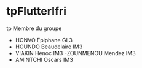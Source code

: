 # tpFlutterIfri
tp
Membre du groupe 
- HONVO Epiphane GL3
- HOUNDO Beaudelaire IM3
- VIAKIN Hénoc IM3
-ZOUNMENOU Mendez IM3
- AMINTCHI Oscars IM3


